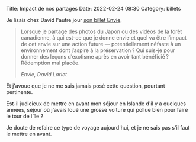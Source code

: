 Title: Impact de nos partages
Date: 2022-02-24 08:30
Category: billets

Je lisais chez David l'autre jour [son billet Envie](https://larlet.fr/david/2022/02/17/).

> Lorsque je partage des photos du Japon ou des vidéos de la forêt canadienne, à qui est-ce que je donne envie et quel va être l’impact de cet envie sur une action future — potentiellement néfaste à un environnement dont j’aspire à la préservation ? Qui suis-je pour donner des leçons d’exotisme après en avoir tant bénéficié ? Rédemption mal placée.
>
> <cite><em>Envie</em>, David Larlet</cite>

Et j'avoue que je ne me suis jamais posé cette question, pourtant pertinente.

Est-il judicieux de mettre en avant mon séjour en Islande d'il y a quelques années, séjour où j'avais loué une grosse voiture qui pollue bien pour faire le tour de l'île ?

Je doute de refaire ce type de voyage aujourd'hui, et je ne sais pas s'il faut le mettre en avant.

